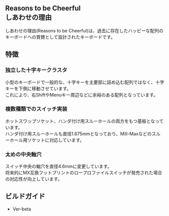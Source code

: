 Reasons to be Cheerful  
しあわせの理由
----------------------------
しあわせの理由(Reasons to be Cheerful)は、過去に存在したハッピーな配列のキーボードへの賞賛として設計されたキーボードです。  

## 特徴
### 独立した十字キークラスタ
小型のキーボードで一般的な、十字キーを主要部に詰め込む配列ではなく、十字キーを下側に移動させています。  
これにより、右ShiftやMenuキー周辺などに余裕のある配列となっています。
### 複数種類でのスイッチ実装
ホットスワップソケット、ハンダ付け用スルーホールの両方をもつ基板となっています。  
ハンダ付け用スルーホールも直径1.675mmとなっており、Mill-Maxなどのスルーホール用ソケットに対応しています。
### 太めの中央軸穴
スイッチ中央の軸穴を直径4.6mmに変更しています。  
将来的にMX互換フットプリントのロープロファイルスイッチが発売された場合の対応性が向上しています。

## ビルドガイド
- Ver-beta
